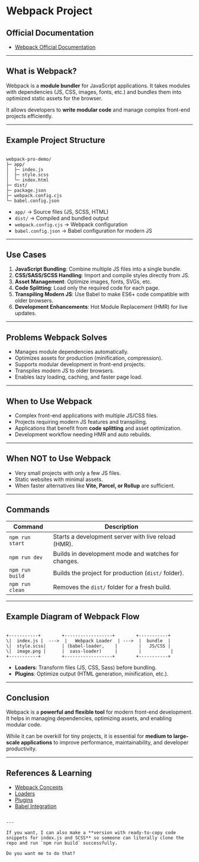 # Webpack Project

## Official Documentation
- [Webpack Official Documentation](https://webpack.js.org/)

---

## What is Webpack?

Webpack is a **module bundler** for JavaScript applications. It takes modules with dependencies (JS, CSS, images, fonts, etc.) and bundles them into optimized static assets for the browser.  

It allows developers to **write modular code** and manage complex front-end projects efficiently.

---

## Example Project Structure

```

webpack-pro-demo/
├─ app/
│  ├─ index.js
│  ├─ style.scss
│  └─ index.html
├─ dist/
├─ package.json
├─ webpack.config.cjs
└─ babel.config.json

```

- `app/` → Source files (JS, SCSS, HTML)  
- `dist/` → Compiled and bundled output  
- `webpack.config.cjs` → Webpack configuration  
- `babel.config.json` → Babel configuration for modern JS  

---

## Use Cases

1. **JavaScript Bundling**: Combine multiple JS files into a single bundle.  
2. **CSS/SASS/SCSS Handling**: Import and compile styles directly from JS.  
3. **Asset Management**: Optimize images, fonts, SVGs, etc.  
4. **Code Splitting**: Load only the required code for each page.  
5. **Transpiling Modern JS**: Use Babel to make ES6+ code compatible with older browsers.  
6. **Development Enhancements**: Hot Module Replacement (HMR) for live updates.

---

## Problems Webpack Solves

- Manages module dependencies automatically.  
- Optimizes assets for production (minification, compression).  
- Supports modular development in front-end projects.  
- Transpiles modern JS to older browsers.  
- Enables lazy loading, caching, and faster page load.  

---

## When to Use Webpack

- Complex front-end applications with multiple JS/CSS files.  
- Projects requiring modern JS features and transpiling.  
- Applications that benefit from **code splitting** and asset optimization.  
- Development workflow needing HMR and auto rebuilds.

---

## When NOT to Use Webpack

- Very small projects with only a few JS files.  
- Static websites with minimal assets.  
- When faster alternatives like **Vite, Parcel, or Rollup** are sufficient.

---

## Commands

| Command | Description |
|---------|-------------|
| `npm run start` | Starts a development server with live reload (HMR). |
| `npm run dev` | Builds in development mode and watches for changes. |
| `npm run build` | Builds the project for production (`dist/` folder). |
| `npm run clean` | Removes the `dist/` folder for a fresh build. |

---

## Example Diagram of Webpack Flow

```

+-----------+        +------------------+        +-----------+
\|  index.js |  --->  |   Webpack Loader  | --->  |  bundle  |
\|  style.scss|      | (babel-loader,    |        |   JS/CSS |
\|  image.png |      |  sass-loader)     |        |           |
+-----------+        +------------------+        +-----------+

```

- **Loaders**: Transform files (JS, CSS, Sass) before bundling.  
- **Plugins**: Optimize output (HTML generation, minification, etc.).  

---

## Conclusion

Webpack is a **powerful and flexible tool** for modern front-end development.  
It helps in managing dependencies, optimizing assets, and enabling modular code.  

While it can be overkill for tiny projects, it is essential for **medium to large-scale applications** to improve performance, maintainability, and developer productivity.

---

## References & Learning

- [Webpack Concepts](https://webpack.js.org/concepts/)
- [Loaders](https://webpack.js.org/loaders/)
- [Plugins](https://webpack.js.org/plugins/)
- [Babel Integration](https://webpack.js.org/loaders/babel-loader/)
```

---

If you want, I can also make a **version with ready-to-copy code snippets for index.js and SCSS** so someone can literally clone the repo and run `npm run build` successfully.

Do you want me to do that?
